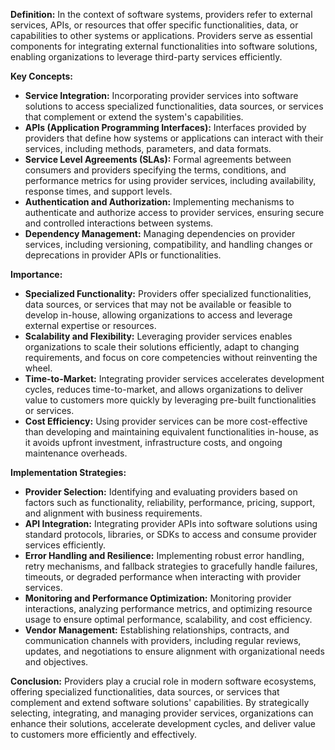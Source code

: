 **Definition:** In the context of software systems, providers refer to external services, APIs, or resources that offer specific functionalities, data, or capabilities to other systems or applications. Providers serve as essential components for integrating external functionalities into software solutions, enabling organizations to leverage third-party services efficiently.

**Key Concepts:**

- **Service Integration:** Incorporating provider services into software solutions to access specialized functionalities, data sources, or services that complement or extend the system's capabilities.
- **APIs (Application Programming Interfaces):** Interfaces provided by providers that define how systems or applications can interact with their services, including methods, parameters, and data formats.
- **Service Level Agreements (SLAs):** Formal agreements between consumers and providers specifying the terms, conditions, and performance metrics for using provider services, including availability, response times, and support levels.
- **Authentication and Authorization:** Implementing mechanisms to authenticate and authorize access to provider services, ensuring secure and controlled interactions between systems.
- **Dependency Management:** Managing dependencies on provider services, including versioning, compatibility, and handling changes or deprecations in provider APIs or functionalities.

**Importance:**

- **Specialized Functionality:** Providers offer specialized functionalities, data sources, or services that may not be available or feasible to develop in-house, allowing organizations to access and leverage external expertise or resources.
- **Scalability and Flexibility:** Leveraging provider services enables organizations to scale their solutions efficiently, adapt to changing requirements, and focus on core competencies without reinventing the wheel.
- **Time-to-Market:** Integrating provider services accelerates development cycles, reduces time-to-market, and allows organizations to deliver value to customers more quickly by leveraging pre-built functionalities or services.
- **Cost Efficiency:** Using provider services can be more cost-effective than developing and maintaining equivalent functionalities in-house, as it avoids upfront investment, infrastructure costs, and ongoing maintenance overheads.

**Implementation Strategies:**

- **Provider Selection:** Identifying and evaluating providers based on factors such as functionality, reliability, performance, pricing, support, and alignment with business requirements.
- **API Integration:** Integrating provider APIs into software solutions using standard protocols, libraries, or SDKs to access and consume provider services efficiently.
- **Error Handling and Resilience:** Implementing robust error handling, retry mechanisms, and fallback strategies to gracefully handle failures, timeouts, or degraded performance when interacting with provider services.
- **Monitoring and Performance Optimization:** Monitoring provider interactions, analyzing performance metrics, and optimizing resource usage to ensure optimal performance, scalability, and cost efficiency.
- **Vendor Management:** Establishing relationships, contracts, and communication channels with providers, including regular reviews, updates, and negotiations to ensure alignment with organizational needs and objectives.

**Conclusion:** Providers play a crucial role in modern software ecosystems, offering specialized functionalities, data sources, or services that complement and extend software solutions' capabilities. By strategically selecting, integrating, and managing provider services, organizations can enhance their solutions, accelerate development cycles, and deliver value to customers more efficiently and effectively.